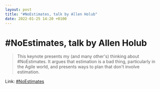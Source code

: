 ```yaml
---
layout: post
title: "#NoEstimates, talk by Allen Holub"
date: 2022-01-25 14:20 +0100
---
```


# \#NoEstimates, talk by Allen Holub

> This keynote presents my (and many other's) thinking about #NoEstimates. It argues that estimation is a bad thing, particularly in the Agile world, and presents ways to plan that don't involve estimation.

Link: [#NoEstimates](https://www.youtube.com/watch?v=QVBlnCTu9Ms)
